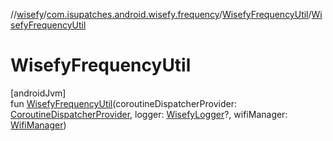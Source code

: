 //[wisefy](../../../index.md)/[com.isupatches.android.wisefy.frequency](../index.md)/[WisefyFrequencyUtil](index.md)/[WisefyFrequencyUtil](-wisefy-frequency-util.md)

# WisefyFrequencyUtil

[androidJvm]\
fun [WisefyFrequencyUtil](-wisefy-frequency-util.md)(coroutineDispatcherProvider: [CoroutineDispatcherProvider](../../com.isupatches.android.wisefy.util.coroutines/-coroutine-dispatcher-provider/index.md), logger: [WisefyLogger](../../com.isupatches.android.wisefy.shared.logging/-wisefy-logger/index.md)?, wifiManager: [WifiManager](https://developer.android.com/reference/kotlin/android/net/wifi/WifiManager.html))
